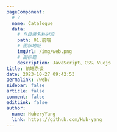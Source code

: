 ```yaml
---
pageComponent:
  # ?
  name: Catalogue
  data:
    # 与目录名称对应
    path: 01.前端
    # 图标地址
    imgUrl: /img/web.png
    # 副标题
    description: JavaScript、CSS、Vuejs
title: 前端杂谈
date: 2023-10-27 09:42:53
permalink: /web/
sidebar: false
article: false
comment: false
editLink: false
author:
  name: HuberyYang
  link: https://github.com/Hub-yang
---
```

